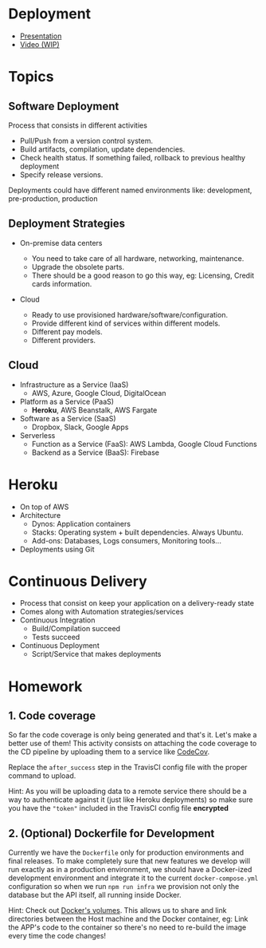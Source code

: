 # Deployment

- [Presentation](https://docs.google.com/presentation/d/13fmv92YSw5MTSJXsqd7SIMBV5juefxKfO0Rzh4qfaY8/edit?usp=sharing)
- [Video (WIP)](https://www.youtube.com)

# Topics

## Software Deployment

Process that consists in different activities

- Pull/Push from a version control system.
- Build artifacts, compilation, update dependencies.
- Check health status. If something failed, rollback to previous healthy deployment
- Specify release versions.

Deployments could have different named environments like: development, pre-production, production

## Deployment Strategies

- On-premise data centers
  - You need to take care of all hardware, networking, maintenance.
  - Upgrade the obsolete parts.
  - There should be a good reason to go this way, eg: Licensing, Credit cards information.

- Cloud
  - Ready to use provisioned hardware/software/configuration.
  - Provide different kind of services within different models.
  - Different pay models.
  - Different providers.

## Cloud

- Infrastructure as a Service (IaaS)
  - AWS, Azure, Google Cloud, DigitalOcean
- Platform as a Service (PaaS)
  - __Heroku__, AWS Beanstalk, AWS Fargate
- Software as a Service (SaaS)
  - Dropbox, Slack, Google Apps
- Serverless
  - Function as a Service (FaaS): AWS Lambda, Google Cloud Functions
  - Backend as a Service (BaaS): Firebase

# Heroku

- On top of AWS
- Architecture
  - Dynos: Application containers
  - Stacks: Operating system + built dependencies. Always Ubuntu.
  - Add-ons: Databases, Logs consumers, Monitoring tools...
- Deployments using Git

# Continuous Delivery

- Process that consist on keep your application on a delivery-ready state
- Comes along with Automation strategies/services
- Continuous Integration
  - Build/Compilation succeed
  - Tests succeed
- Continuous Deployment
  - Script/Service that makes deployments

# Homework

## 1. Code coverage

So far the code coverage is only being generated and that's it. Let's make a better use of them!
This activity consists on attaching the code coverage to the CD pipeline by uploading them to a service like [CodeCov](https://codecov.io/).

Replace the `after_success` step in the TravisCI config file with the proper command to upload.

Hint: As you will be uploading data to a remote service there should be a way to authenticate against it (just like Heroku deployments) so make sure you have the `"token"` included in the TravisCI config file __encrypted__

## 2. (Optional) Dockerfile for Development

Currently we have the `Dockerfile` only for production environments and final releases. To make completely sure that new features we develop will run exactly as in a production environment, we should have a Docker-ized development environment and integrate it to the current `docker-compose.yml` configuration so when we run `npm run infra` we provision not only the database but the API itself, all running inside Docker.

Hint: Check out [Docker's volumes](https://docs.docker.com/storage/volumes/). This allows us to share and link directories between the Host machine and the Docker container, eg: Link the APP's code to the container so there's no need to re-build the image every time the code changes!